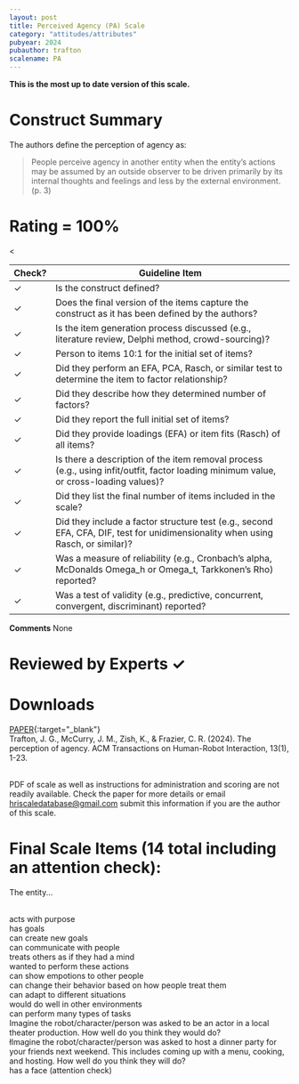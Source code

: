 ```yaml
---
layout: post
title: Perceived Agency (PA) Scale
category: "attitudes/attributes"
pubyear: 2024
pubauthor: trafton
scalename: PA
---
```


**This is the most up to date version of this scale.**

# Construct Summary

The authors define the perception of agency as:

>People perceive agency in another entity when the entity’s actions may be assumed by an outside observer to be driven primarily by its internal thoughts and feelings and less by the external environment. (p. 3)

# Rating = 100% 

<table>
  <thead>
    <tr>
      <th>Check?</th>
      <th>Guideline Item</th>
    </tr>
  </thead>
  <tbody>
    <tr>
      <td>&#10003;</td>
      <td>Is the construct defined?</td>
    </tr>
    <tr>
      <td>&#10003;</td>
      <td>Does the final version of the items capture the construct as it has been defined by the authors?</td>
    </tr>
    <tr>
      <td>&#10003;</td>
      <td>Is the item generation process discussed (e.g., literature review, Delphi method, crowd-sourcing)?</td>
    </tr>
    <tr>
      <td>&#10003;</td>
      <td>Person to items 10:1 for the initial set of items?</td>
    </tr>
    <tr>
      <td>&#10003;</td>
      <td>Did they perform an EFA, PCA, Rasch, or similar test to determine the item to factor relationship?</td>
    </tr>
    <tr>
      <td>&#10003;</td>
      <td>Did they describe how they determined number of factors?</td>
    </tr>
    <tr>
      <td>&#10003;</td>
      <td>Did they report the full initial set of items?</td>
    </tr>
    <tr>
      <td>&#10003;</td>
      <td>Did they provide loadings (EFA) or item fits (Rasch) of all items?</td>
    </tr>
    <tr>
      <<td>&#10003;</td>
      <td>Is there a description of the item removal process (e.g., using infit/outfit, factor loading minimum value, or cross-loading values)?</td>
    </tr>
    <tr>
      <td>&#10003;</td>
      <td>Did they list the final number of items included in the scale?</td>
    </tr>
    <tr>
      <td>&#10003;</td>
      <td>Did they include a factor structure test (e.g., second EFA, CFA, DIF, test for unidimensionality when using Rasch, or similar)?</td>
    </tr>
    <tr>
      <td>&#10003;</td>
      <td>Was a measure of reliability (e.g., Cronbach’s alpha, McDonalds Omega_h or Omega_t, Tarkkonen’s Rho) reported?</td>
    </tr>
    <tr>
      <td>&#10003;</td>
      <td>Was a test of validity (e.g., predictive, concurrent, convergent, discriminant) reported?</td>
    </tr>
  </tbody>
</table>

**Comments**
None

# Reviewed by Experts &#10003;

# Downloads
[PAPER](https://dl.acm.org/doi/full/10.1145/3640011){:target="_blank"}
<br>Trafton, J. G., McCurry, J. M., Zish, K., & Frazier, C. R. (2024). The perception of agency. ACM Transactions on Human-Robot Interaction, 13(1), 1-23.

<br>PDF of scale as well as instructions for administration and scoring are not readily available. Check the paper for more details or email hriscaledatabase@gmail.com submit this information if you are the author of this scale.

# Final Scale Items (14 total including an attention check):
The entity...

<br>acts with purpose
<br>has goals
<br>can create new goals 
<br>can communicate with people
<br>treats others as if they had a mind
<br>wanted to perform these actions
<br>can show empotions to other people
<br>can change their behavior based on how people treat them
<br>can adapt to different situations
<br>would do well in other environments
<br>can perform many types of tasks 
<br>Imagine the robot/character/person was asked to be an actor in a local theater production. How well do you think they would do?
<br>łImagine the robot/character/person was asked to host a dinner party for your friends next weekend. This includes coming up with a menu, cooking, and hosting. How well do you think they will do?
<br>has a face (attention check)
